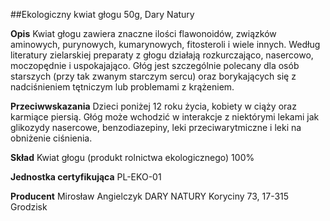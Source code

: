 ##Ekologiczny kwiat głogu 50g, Dary Natury 

**Opis** Kwiat głogu zawiera znaczne ilości flawonoidów, związków aminowych, purynowych, kumarynowych, fitosteroli i wiele innych. Według literatury zielarskiej preparaty z głogu działają rozkurczająco, nasercowo, moczopędnie i uspokajająco. Głóg jest szczególnie polecany dla osób starszych (przy tak zwanym starczym sercu) oraz borykających się z nadciśnieniem tętniczym lub problemami z krążeniem. 

**Przeciwwskazania** Dzieci poniżej 12 roku życia, kobiety w ciąży oraz karmiące piersią. Głóg może wchodzić w interakcje z niektórymi lekami jak glikozydy nasercowe, benzodiazepiny, leki przeciwarytmiczne i leki na obniżenie ciśnienia. 

**Skład** Kwiat głogu (produkt rolnictwa ekologicznego) 100%

**Jednostka certyfikująca** PL-EKO-01

**Producent** Mirosław Angielczyk DARY NATURY
Koryciny 73, 17-315 Grodzisk


